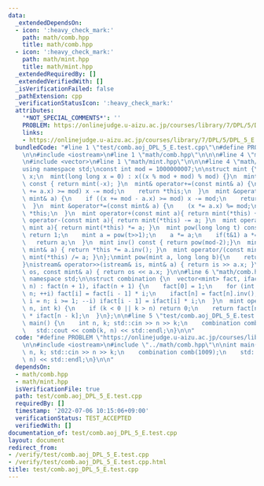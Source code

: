 ```yaml
---
data:
  _extendedDependsOn:
  - icon: ':heavy_check_mark:'
    path: math/comb.hpp
    title: math/comb.hpp
  - icon: ':heavy_check_mark:'
    path: math/mint.hpp
    title: math/mint.hpp
  _extendedRequiredBy: []
  _extendedVerifiedWith: []
  _isVerificationFailed: false
  _pathExtension: cpp
  _verificationStatusIcon: ':heavy_check_mark:'
  attributes:
    '*NOT_SPECIAL_COMMENTS*': ''
    PROBLEM: https://onlinejudge.u-aizu.ac.jp/courses/library/7/DPL/5/DPL_5_E
    links:
    - https://onlinejudge.u-aizu.ac.jp/courses/library/7/DPL/5/DPL_5_E
  bundledCode: "#line 1 \"test/comb.aoj_DPL_5_E.test.cpp\"\n#define PROBLEM \"https://onlinejudge.u-aizu.ac.jp/courses/library/7/DPL/5/DPL_5_E\"\
    \n\n#include <iostream>\n#line 1 \"math/comb.hpp\"\n\n\n#line 4 \"math/comb.hpp\"\
    \n#include <vector>\n#line 1 \"math/mint.hpp\"\n\n\n#line 4 \"math/mint.hpp\"\n\
    using namespace std;\nconst int mod = 1000000007;\n\nstruct mint {\n  long long\
    \ x;\n  mint(long long x = 0) : x((x % mod + mod) % mod) {}\n  mint operator-()\
    \ const { return mint(-x); }\n  mint& operator+=(const mint& a) {\n    if ((x\
    \ += a.x) >= mod) x -= mod;\n    return *this;\n  }\n  mint &operator-=(const\
    \ mint& a) {\n    if ((x += mod - a.x) >= mod) x -= mod;\n    return *this;\n\
    \  }\n  mint &operator*=(const mint& a) {\n    (x *= a.x) %= mod;\n    return\
    \ *this;\n  }\n  mint operator+(const mint a){ return mint(*this) += a; }\n  mint\
    \ operator-(const mint a){ return mint(*this) -= a; }\n  mint operator*(const\
    \ mint a){ return mint(*this) *= a; }\n  mint pow(long long t) const {\n    if(!t)\
    \ return 1;\n    mint a = pow(t>>1);\n    a *= a;\n    if(t&1) a *= *this;\n \
    \   return a;\n  }\n  mint inv() const { return pow(mod-2);}\n  mint& operator/=(const\
    \ mint& a) { return *this *= a.inv(); }\n  mint operator/(const mint& a){ return\
    \ mint(*this) /= a; }\n};\nmint pow(mint a, long long b){\n    return a.pow(b);\n\
    }\nistream& operator>>(istream& is, mint& a) { return is >> a.x; }\nostream& operator<<(ostream&\
    \ os, const mint& a) { return os << a.x; }\n\n#line 6 \"math/comb.hpp\"\nusing\
    \ namespace std;\n\nstruct combination {\n  vector<mint> fact, ifact;\n  combination(int\
    \ n) : fact(n + 1), ifact(n + 1) {\n    fact[0] = 1;\n    for (int i = 1; i <=\
    \ n; ++i) fact[i] = fact[i - 1] * i;\n    ifact[n] = fact[n].inv();\n    for (int\
    \ i = n; i >= 1; --i) ifact[i - 1] = ifact[i] * i;\n  }\n  mint operator()(int\
    \ n, int k) {\n    if (k < 0 || k > n) return 0;\n    return fact[n] * ifact[k]\
    \ * ifact[n - k];\n  }\n};\n\n#line 5 \"test/comb.aoj_DPL_5_E.test.cpp\"\n\nint\
    \ main() {\n    int n, k; std::cin >> n >> k;\n    combination comb(1009);\n \
    \   std::cout << comb(k, n) << std::endl;\n}\n\n"
  code: "#define PROBLEM \"https://onlinejudge.u-aizu.ac.jp/courses/library/7/DPL/5/DPL_5_E\"\
    \n\n#include <iostream>\n#include \"../math/comb.hpp\"\n\nint main() {\n    int\
    \ n, k; std::cin >> n >> k;\n    combination comb(1009);\n    std::cout << comb(k,\
    \ n) << std::endl;\n}\n\n"
  dependsOn:
  - math/comb.hpp
  - math/mint.hpp
  isVerificationFile: true
  path: test/comb.aoj_DPL_5_E.test.cpp
  requiredBy: []
  timestamp: '2022-07-06 10:15:06+09:00'
  verificationStatus: TEST_ACCEPTED
  verifiedWith: []
documentation_of: test/comb.aoj_DPL_5_E.test.cpp
layout: document
redirect_from:
- /verify/test/comb.aoj_DPL_5_E.test.cpp
- /verify/test/comb.aoj_DPL_5_E.test.cpp.html
title: test/comb.aoj_DPL_5_E.test.cpp
---
```

